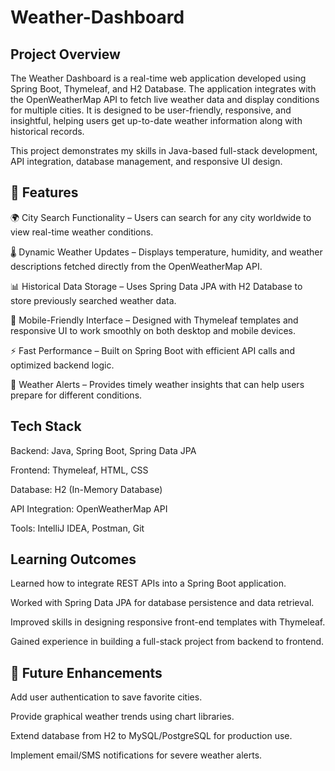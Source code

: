 # Weather-Dashboard

## Project Overview

The Weather Dashboard is a real-time web application developed using Spring Boot, Thymeleaf, and H2 Database. The application integrates with the OpenWeatherMap API to fetch live weather data and display conditions for multiple cities. It is designed to be user-friendly, responsive, and insightful, helping users get up-to-date weather information along with historical records.

This project demonstrates my skills in Java-based full-stack development, API integration, database management, and responsive UI design.

## 🚀 Features

🌍 City Search Functionality – Users can search for any city worldwide to view real-time weather conditions.

🌡️ Dynamic Weather Updates – Displays temperature, humidity, and weather descriptions fetched directly from the OpenWeatherMap API.

📊 Historical Data Storage – Uses Spring Data JPA with H2 Database to store previously searched weather data.

📱 Mobile-Friendly Interface – Designed with Thymeleaf templates and responsive UI to work smoothly on both desktop and mobile devices.

⚡ Fast Performance – Built on Spring Boot with efficient API calls and optimized backend logic.

🔔 Weather Alerts – Provides timely weather insights that can help users prepare for different conditions.

## Tech Stack

Backend: Java, Spring Boot, Spring Data JPA

Frontend: Thymeleaf, HTML, CSS

Database: H2 (In-Memory Database)

API Integration: OpenWeatherMap API

Tools: IntelliJ IDEA, Postman, Git

## Learning Outcomes

Learned how to integrate REST APIs into a Spring Boot application.

Worked with Spring Data JPA for database persistence and data retrieval.

Improved skills in designing responsive front-end templates with Thymeleaf.

Gained experience in building a full-stack project from backend to frontend.

## 🔮 Future Enhancements

Add user authentication to save favorite cities.

Provide graphical weather trends using chart libraries.

Extend database from H2 to MySQL/PostgreSQL for production use.

Implement email/SMS notifications for severe weather alerts.
